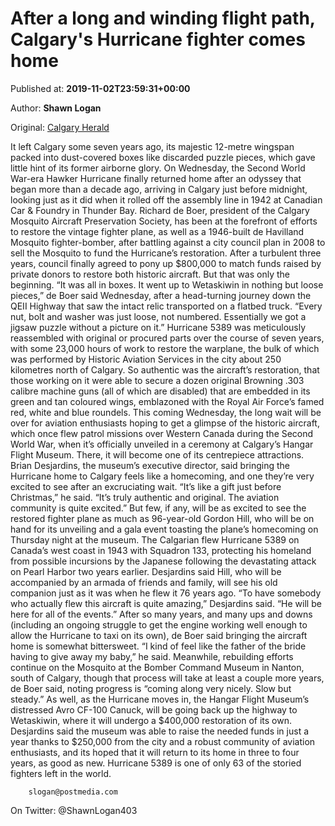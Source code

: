 
# After a long and winding flight path, Calgary's Hurricane fighter comes home

Published at: **2019-11-02T23:59:31+00:00**

Author: **Shawn Logan**

Original: [Calgary Herald](https://calgaryherald.com/news/local-news/after-a-long-and-winding-flight-path-calgarys-hurricane-fighter-comes-home)

It left Calgary some seven years ago, its majestic 12-metre wingspan packed into dust-covered boxes like discarded puzzle pieces, which gave little hint of its former airborne glory.
On Wednesday, the Second World War-era Hawker Hurricane finally returned home after an odyssey that began more than a decade ago, arriving in Calgary just before midnight, looking just as it did when it rolled off the assembly line in 1942 at Canadian Car & Foundry in Thunder Bay.
Richard de Boer, president of the Calgary Mosquito Aircraft Preservation Society, has been at the forefront of efforts to restore the vintage fighter plane, as well as a 1946-built de Havilland Mosquito fighter-bomber, after battling against a city council plan in 2008 to sell the Mosquito to fund the Hurricane’s restoration.
After a turbulent three years, council finally agreed to pony up $800,000 to match funds raised by private donors to restore both historic aircraft.
But that was only the beginning.
“It was all in boxes. It went up to Wetaskiwin in nothing but loose pieces,” de Boer said Wednesday, after a head-turning journey down the QEII Highway that saw the intact relic transported on a flatbed truck.
“Every nut, bolt and washer was just loose, not numbered. Essentially we got a jigsaw puzzle without a picture on it.”
Hurricane 5389 was meticulously reassembled with original or procured parts over the course of seven years, with some 23,000 hours of work to restore the warplane, the bulk of which was performed by Historic Aviation Services in the city about 250 kilometres north of Calgary.
So authentic was the aircraft’s restoration, that those working on it were able to secure a dozen original Browning .303 calibre machine guns (all of which are disabled) that are embedded in its green and tan coloured wings, emblazoned with the Royal Air Force’s famed red, white and blue roundels.
This coming Wednesday, the long wait will be over for aviation enthusiasts hoping to get a glimpse of the historic aircraft, which once flew patrol missions over Western Canada during the Second World War, when it’s officially unveiled in a ceremony at Calgary’s Hangar Flight Museum. There, it will become one of its centrepiece attractions.
Brian Desjardins, the museum’s executive director, said bringing the Hurricane home to Calgary feels like a homecoming, and one they’re very excited to see after an excruciating wait.
“It’s like a gift just before Christmas,” he said.
“It’s truly authentic and original. The aviation community is quite excited.”
But few, if any, will be as excited to see the restored fighter plane as much as 96-year-old Gordon Hill, who will be on hand for its unveiling and a gala event toasting the plane’s homecoming on Thursday night at the museum.
The Calgarian flew Hurricane 5389 on Canada’s west coast in 1943 with Squadron 133, protecting his homeland from possible incursions by the Japanese following the devastating attack on Pearl Harbor two years earlier.
Desjardins said Hill, who will be accompanied by an armada of friends and family, will see his old companion just as it was when he flew it 76 years ago.
“To have somebody who actually flew this aircraft is quite amazing,” Desjardins said. “He will be here for all of the events.”
After so many years, and many ups and downs (including an ongoing struggle to get the engine working well enough to allow the Hurricane to taxi on its own), de Boer said bringing the aircraft home is somewhat bittersweet.
“I kind of feel like the father of the bride having to give away my baby,” he said.
Meanwhile, rebuilding efforts continue on the Mosquito at the Bomber Command Museum in Nanton, south of Calgary, though that process will take at least a couple more years, de Boer said, noting progress is “coming along very nicely. Slow but steady.”
As well, as the Hurricane moves in, the Hangar Flight Museum’s distressed Avro CF-100 Canuck, will be going back up the highway to Wetaskiwin, where it will undergo a $400,000 restoration of its own.
Desjardins said the museum was able to raise the needed funds in just a year thanks to $250,000 from the city and a robust community of aviation enthusiasts, and its hoped that it will return to its home in three to four years, as good as new.
Hurricane 5389 is one of only 63 of the storied fighters left in the world.

        slogan@postmedia.com
      
On Twitter: @ShawnLogan403
